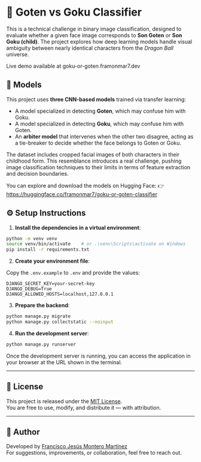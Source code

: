 # 🧠 Goten vs Goku Classifier

This is a technical challenge in binary image classification, designed to evaluate whether a given face image corresponds to **Son Goten** or **Son Goku (child)**. The project explores how deep learning models handle visual ambiguity between nearly identical characters from the *Dragon Ball* universe.

Live demo available at goku-or-goten.framonmar7.dev

## 🔬 Models

This project uses **three CNN-based models** trained via transfer learning:

- A model specialized in detecting **Goten**, which may confuse him with Goku.
- A model specialized in detecting **Goku**, which may confuse him with Goten.
- An **arbiter model** that intervenes when the other two disagree, acting as a tie-breaker to decide whether the face belongs to Goten or Goku.

The dataset includes cropped facial images of both characters in their childhood form. This resemblance introduces a real challenge, pushing image classification techniques to their limits in terms of feature extraction and decision boundaries.

You can explore and download the models on Hugging Face:
👉 https://huggingface.co/framonmar7/goku-or-goten-classifier

## ⚙️ Setup Instructions

1. **Install the dependencies in a virtual environment**:

```bash
python -m venv venv
source venv/bin/activate    # or .\venv\Scripts\activate on Windows
pip install -r requirements.txt
```

2. **Create your environment file**:

Copy the `.env.example` to `.env` and provide the values:

```env
DJANGO_SECRET_KEY=your-secret-key
DJANGO_DEBUG=True
DJANGO_ALLOWED_HOSTS=localhost,127.0.0.1
```

3. **Prepare the backend**:

```bash
python manage.py migrate
python manage.py collectstatic --noinput
```

4. **Run the development server**:

```bash
python manage.py runserver
```

Once the development server is running, you can access the application in your browser at the URL shown in the terminal.

---

## 📜 License

This project is released under the [MIT License](LICENSE).  
You are free to use, modify, and distribute it — with attribution.

---

## 👤 Author

Developed by [Francisco Jesús Montero Martínez](https://github.com/framonmar7)  
For suggestions, improvements, or collaboration, feel free to reach out.
